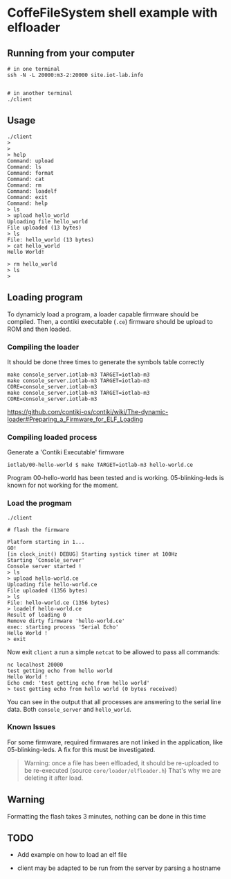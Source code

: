 CoffeFileSystem shell example with elfloader
============================================

Running from your computer
--------------------------

    # in one terminal
    ssh -N -L 20000:m3-2:20000 site.iot-lab.info


    # in another terminal
    ./client

Usage
-----

    ./client
    >
    >
    > help
    Command: upload
    Command: ls
    Command: format
    Command: cat
    Command: rm
    Command: loadelf
    Command: exit
    Command: help
    > ls
    > upload hello_world
    Uploading file hello_world
    File uploaded (13 bytes)
    > ls
    File: hello_world (13 bytes)
    > cat hello_world
    Hello World!

    > rm hello_world
    > ls
    >


Loading program
---------------

To dynamicly load a program, a loader capable firmware should be compiled.
Then, a contiki executable (`.ce`) firmware should be upload to ROM and then
loaded.

### Compiling the loader ###

It should be done three times to generate the symbols table correctly

    make console_server.iotlab-m3 TARGET=iotlab-m3
    make console_server.iotlab-m3 TARGET=iotlab-m3 CORE=console_server.iotlab-m3
    make console_server.iotlab-m3 TARGET=iotlab-m3 CORE=console_server.iotlab-m3

https://github.com/contiki-os/contiki/wiki/The-dynamic-loader#Preparing_a_Firmware_for_ELF_Loading


### Compiling loaded process ###

Generate a 'Contiki Executable' firmware

    iotlab/00-hello-world $ make TARGET=iotlab-m3 hello-world.ce


Program 00-hello-world has been tested and is working.
05-blinking-leds is known for not working for the moment.


### Load the progmam ###

    ./client

    # flash the firmware

    Platform starting in 1...
    GO!
    [in clock_init() DEBUG] Starting systick timer at 100Hz
    Starting 'Console_server'
    Console server started !
    > ls
    > upload hello-world.ce
    Uploading file hello-world.ce
    File uploaded (1356 bytes)
    > ls
    File: hello-world.ce (1356 bytes)
    > loadelf hello-world.ce
    Result of loading 0
    Remove dirty firmware 'hello-world.ce'
    exec: starting process 'Serial Echo'
    Hello World !
    > exit

Now exit `client` a run a simple `netcat` to be allowed to pass all commands:

    nc localhost 20000
    test getting echo from hello world
    Hello World !
    Echo cmd: 'test getting echo from hello world'
    > test getting echo from hello world (0 bytes received)

You can see in the output that all processes are answering to the serial line
data. Both `console_server` and `hello_world`.


### Known Issues ###

For some firmware, required firmwares are not linked in the application, like
05-blinking-leds. A fix for this must be investigated.

> Warning: once a file has been elfloaded, it should be re-uploaded to be
> re-executed (source `core/loader/elfloader.h`)
> That's why we are deleting it after load.



Warning
-------

Formatting the flash takes 3 minutes, nothing can be done in this time

TODO
----

 * Add example on how to load an elf file

 * client may be adapted to be run from the server by parsing a hostname
